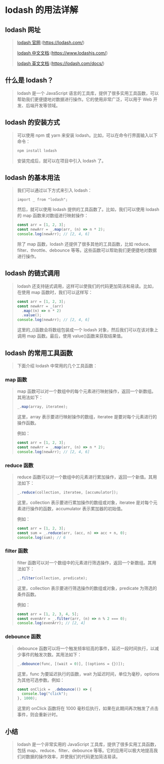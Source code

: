 # lodash 的用法详解

## lodash 网址

> [lodash 官网](https://lodash.com/):(https://lodash.com/)
>
> [lodash 中文文档](https://www.lodashjs.com/):(https://www.lodashjs.com/)
>
> [lodash 英文文档](https://lodash.com/docs/):(https://lodash.com/docs/)

## 什么是 lodash？

> lodash 是一个 JavaScript 语言的工具库，提供了很多实用工具函数，可以帮助我们更便捷地对数据进行操作。它的使用非常广泛，可以用于 Web 开发、后端开发等领域。

## lodash 的安装方式

> 可以使用 npm 或 yarn 来安装 lodash。比如，可以在命令行界面输入以下命令：
>
> ```javascript
> npm install lodash
> ```
>
> 安装完成后，就可以在项目中引入 lodash 了。

## lodash 的基本用法

> 我们可以通过以下方式来引入 lodash：
>
> ```
> import _ from "lodash";
> ```
>
> 然后，就可以使用 lodash 提供的工具函数了。比如，我们可以使用 lodash 的 map 函数来对数组进行映射操作：
>
> ```javascript
> const arr = [1, 2, 3];
> const newArr = _.map(arr, (n) => n * 2);
> console.log(newArr); // [2, 4, 6]
> ```
>
> 除了 map 函数，lodash 还提供了很多其他的工具函数，比如 reduce、filter、throttle、debounce 等等。这些函数可以帮助我们更便捷地对数据进行操作。

## lodash 的链式调用

> lodash 还支持链式调用，这样可以使我们的代码更加简洁和易读。比如，在使用 map 函数时，我们可以这样写：
>
> ```javascript
> const arr = [1, 2, 3];
> const newArr = _(arr)
>   .map((n) => n * 2)
>   .value();
> console.log(newArr); // [2, 4, 6]
> ```
>
> 这里的\_()函数会将数组包装成一个 lodash 对象，然后我们可以在该对象上调用 map 函数。最后，使用 value()函数来获取结果值。

## lodash 的常用工具函数

> 下面介绍 lodash 中常用的几个工具函数：

### map 函数

> map 函数可以对一个数组中的每个元素进行映射操作，返回一个新数组。其用法如下：
>
> ```javascript
> _.map(array, iteratee);
> ```
>
> 这里，array 表示要进行映射操作的数组，iteratee 是要对每个元素进行的操作函数。
>
> 例如：
>
> ```javascript
> const arr = [1, 2, 3];
> const newArr = _.map(arr, (n) => n * 2);
> console.log(newArr); // [2, 4, 6]
> ```

### reduce 函数

> reduce 函数可以对一个数组中的元素进行累加操作，返回一个新值。其用法如下：
>
> ```javascript
> _.reduce(collection, iteratee, [accumulator]);
> ```
>
> 这里，collection 表示要进行累加操作的数组或对象，iteratee 是对每个元素进行操作的函数，accumulator 表示累加器的初始值。
>
> 例如：
>
> ```javascript
> const arr = [1, 2, 3];
> const sum = _.reduce(arr, (acc, n) => acc + n, 0);
> console.log(sum); // 6
> ```

### filter 函数

> filter 函数可以对一个数组中的元素进行筛选操作，返回一个新数组。其用法如下：
>
> ```javascript
> _.filter(collection, predicate);
> ```
>
> 这里，collection 表示要进行筛选操作的数组或对象，predicate 为筛选的条件函数。
>
> 例如：
>
> ```javascript
> const arr = [1, 2, 3, 4, 5];
> const evenArr = _.filter(arr, (n) => n % 2 === 0);
> console.log(evenArr); // [2, 4]
> ```

### debounce 函数

> debounce 函数可以将一个触发频率较高的事件，延迟一段时间执行，以减少事件的触发次数。其用法如下：
>
> ```javascript
> _.debounce(func, [(wait = 0)], [(options = {})]);
> ```
>
> 这里，func 为要延迟执行的函数，wait 为延迟时间，单位为毫秒，options 为其他可选参数。例如：
>
> ```javascript
> const onClick = _.debounce(() => {
>   console.log("click");
> }, 1000);
> ```
>
> 这里的 onClick 函数将在 1000 毫秒后执行，如果在此期间再次触发了点击事件，则会重新计时。

## 小结

> lodash 是一个非常实用的 JavaScript 工具库，提供了很多实用工具函数，包括 map、reduce、filter、debounce 等等。它的应用可以极大地提高我们对数据的操作效率，并使我们的代码更加简洁易读。
